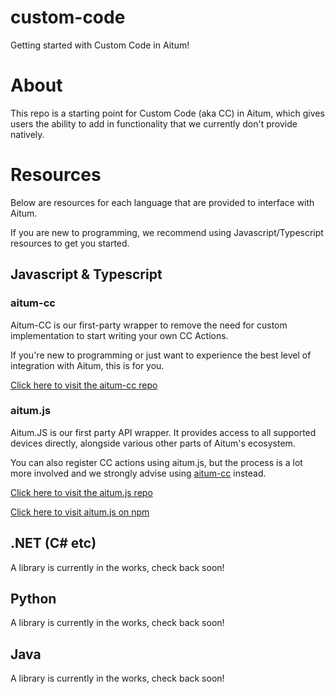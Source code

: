 # custom-code

Getting started with Custom Code in Aitum!

# About

This repo is a starting point for Custom Code (aka CC) in Aitum, which gives users the ability to add in functionality that we currently don't provide natively.

# Resources

Below are resources for each language that are provided to interface with Aitum.

If you are new to programming, we recommend using Javascript/Typescript resources to get you started.

## Javascript & Typescript

### aitum-cc
Aitum-CC is our first-party wrapper to remove the need for custom implementation to start writing your own CC Actions.

If you're new to programming or just want to experience the best level of integration with Aitum, this is for you.

[Click here to visit the aitum-cc repo](https://github.com/aitum/aitum-cc)


### aitum.js
Aitum.JS is our first party API wrapper. It provides access to all supported devices directly, alongside various other parts of Aitum's ecosystem.

You can also register CC actions using aitum.js, but the process is a lot more involved and we strongly advise using [aitum-cc](https://github.com/aitum/aitum-cc) instead.

[Click here to visit the aitum.js repo](https://github.com/aitum/aitum.js)

[Click here to visit aitum.js on npm](https://www.npmjs.com/package/aitum.js)


## .NET (C# etc)

A library is currently in the works, check back soon!

## Python

A library is currently in the works, check back soon!

## Java

A library is currently in the works, check back soon!
